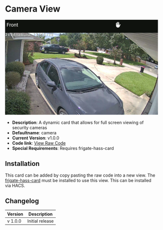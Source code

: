 # Camera View

![](./cameraview.png)

* **Description**: A dynamic card that allows for full screen viewing of security cameras
* **Defaultname**: camera
* **Current Version**: v1.0.0
* **Code link**:  [ View Raw Code](https://raw.githubusercontent.com/dinki/View-Assist/main/View%20Assist%20dashboard%20and%20views/views/camera/camera.yaml)
* **Special Requirements**: Requires frigate-hass-card

## Installation 

This card can be added by copy pasting the raw code into a new view.  The [frigate-hass-card](https://github.com/dermotduffy/frigate-hass-card) must be installed to use this view.  This can be installed via HACS.
## Changelog

| Version | Description |
| ------- | ----------- |
| v 1.0.0 | Initial release |

